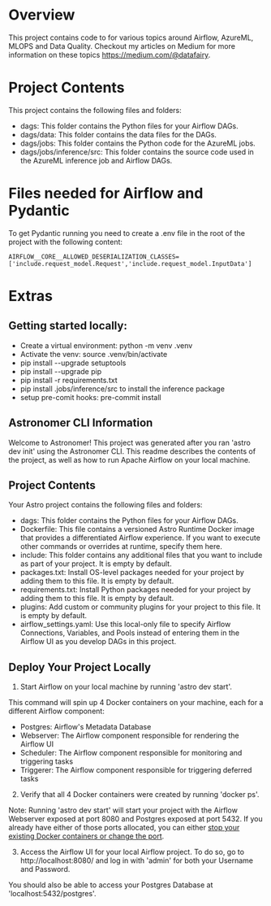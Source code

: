 Overview
========

This project contains code to for various topics around Airflow, AzureML, MLOPS and Data Quality. Checkout my articles on Medium for more information on these topics https://medium.com/@datafairy.

Project Contents
================

This project contains the following files and folders:

- dags: This folder contains the Python files for your Airflow DAGs.
- dags/data: This folder contains the data files for the DAGs.
- dags/jobs: This folder contains the Python code for the AzureML jobs.
- dags/jobs/inference/src: This folder contains the source code used in the AzureML inference job and Airflow DAGs.

Files needed for Airflow and Pydantic
=====================================

To get Pydantic running you need to create a .env file in the root of the project with the following content:

```AIRFLOW__CORE__ALLOWED_DESERIALIZATION_CLASSES=['include.request_model.Request','include.request_model.InputData']```

Extras
======

## Getting started locally:

- Create a virtual environment: python -m venv .venv
- Activate the venv: source .venv/bin/activate
- pip install --upgrade setuptools
- pip install --upgrade pip
- pip install -r requirements.txt
- pip install .jobs/inference/src to install the inference package
- setup pre-comit hooks: pre-commit install

## Astronomer CLI Information

Welcome to Astronomer! This project was generated after you ran 'astro dev init' using the Astronomer CLI. This readme describes the contents of the project, as well as how to run Apache Airflow on your local machine.

## Project Contents

Your Astro project contains the following files and folders:

- dags: This folder contains the Python files for your Airflow DAGs.
- Dockerfile: This file contains a versioned Astro Runtime Docker image that provides a differentiated Airflow experience. If you want to execute other commands or overrides at runtime, specify them here.
- include: This folder contains any additional files that you want to include as part of your project. It is empty by default.
- packages.txt: Install OS-level packages needed for your project by adding them to this file. It is empty by default.
- requirements.txt: Install Python packages needed for your project by adding them to this file. It is empty by default.
- plugins: Add custom or community plugins for your project to this file. It is empty by default.
- airflow_settings.yaml: Use this local-only file to specify Airflow Connections, Variables, and Pools instead of entering them in the Airflow UI as you develop DAGs in this project.

## Deploy Your Project Locally

1. Start Airflow on your local machine by running 'astro dev start'.

This command will spin up 4 Docker containers on your machine, each for a different Airflow component:

- Postgres: Airflow's Metadata Database
- Webserver: The Airflow component responsible for rendering the Airflow UI
- Scheduler: The Airflow component responsible for monitoring and triggering tasks
- Triggerer: The Airflow component responsible for triggering deferred tasks

2. Verify that all 4 Docker containers were created by running 'docker ps'.

Note: Running 'astro dev start' will start your project with the Airflow Webserver exposed at port 8080 and Postgres exposed at port 5432. If you already have either of those ports allocated, you can either [stop your existing Docker containers or change the port](https://docs.astronomer.io/astro/test-and-troubleshoot-locally#ports-are-not-available).

3. Access the Airflow UI for your local Airflow project. To do so, go to http://localhost:8080/ and log in with 'admin' for both your Username and Password.

You should also be able to access your Postgres Database at 'localhost:5432/postgres'.
